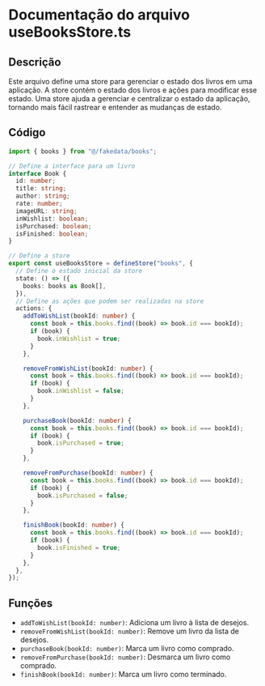 # Documentação do arquivo useBooksStore.ts

## Descrição

Este arquivo define uma store para gerenciar o estado dos livros em uma aplicação. A store contém o estado dos livros e ações para modificar esse estado.
Uma store ajuda a gerenciar e centralizar o estado da aplicação, tornando mais fácil rastrear e entender as mudanças de estado.

## Código

```ts
import { books } from "@/fakedata/books";

// Define a interface para um livro
interface Book {
  id: number;
  title: string;
  author: string;
  rate: number;
  imageURL: string;
  inWishlist: boolean;
  isPurchased: boolean;
  isFinished: boolean;
}

// Define a store
export const useBooksStore = defineStore("books", {
  // Define o estado inicial da store
  state: () => ({
    books: books as Book[],
  }),
  // Define as ações que podem ser realizadas na store
  actions: {
    addToWishList(bookId: number) {
      const book = this.books.find((book) => book.id === bookId);
      if (book) {
        book.inWishlist = true;
      }
    },

    removeFromWishList(bookId: number) {
      const book = this.books.find((book) => book.id === bookId);
      if (book) {
        book.inWishlist = false;
      }
    },

    purchaseBook(bookId: number) {
      const book = this.books.find((book) => book.id === bookId);
      if (book) {
        book.isPurchased = true;
      }
    },

    removeFromPurchase(bookId: number) {
      const book = this.books.find((book) => book.id === bookId);
      if (book) {
        book.isPurchased = false;
      }
    },

    finishBook(bookId: number) {
      const book = this.books.find((book) => book.id === bookId);
      if (book) {
        book.isFinished = true;
      }
    },
  },
});
```
## Funções

- `addToWishList(bookId: number)`: Adiciona um livro à lista de desejos.
- `removeFromWishList(bookId: number)`: Remove um livro da lista de desejos.
- `purchaseBook(bookId: number)`: Marca um livro como comprado.
- `removeFromPurchase(bookId: number)`: Desmarca um livro como comprado.
- `finishBook(bookId: number)`: Marca um livro como terminado.